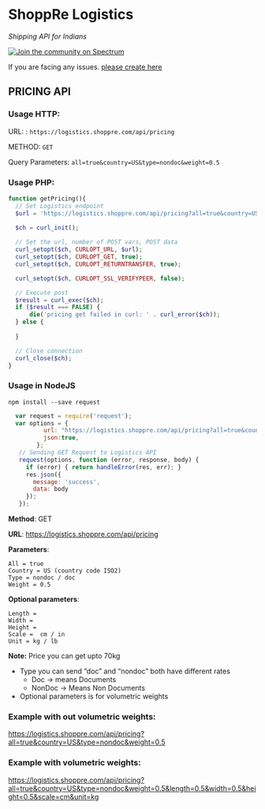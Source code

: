 # ShoppRe Logistics
_Shipping API for Indians_

[![Join the community on Spectrum](https://withspectrum.github.io/badge/badge.svg)](https://spectrum.chat/public)

If you are facing any issues. [please create here](https://github.com/shoppre/logistics/issues)

## PRICING API

### Usage HTTP:

URL: : `https://logistics.shoppre.com/api/pricing`

METHOD: `GET`

Query Parameters: `all=true&country=US&type=nondoc&weight=0.5`


### Usage PHP:
```php
function getPricing(){
  // Set Logistics endpoint
  $url = 'https://logistics.shoppre.com/api/pricing?all=true&country=US&type=nondoc&weight=0.5';
  
  $ch = curl_init();

  // Set the url, number of POST vars, POST data
  curl_setopt($ch, CURLOPT_URL, $url);
  curl_setopt($ch, CURLOPT_GET, true);
  curl_setopt($ch, CURLOPT_RETURNTRANSFER, true);

  curl_setopt($ch, CURLOPT_SSL_VERIFYPEER, false);                                    

  // Execute post
  $result = curl_exec($ch);
  if ($result === FALSE) {
      die('pricing get failed in curl: ' . curl_error($ch));
  } else {
	  
  }

  // Close connection
  curl_close($ch);
}
```

### Usage in NodeJS

`npm install --save request`

 ```js
   var request = require('request');
   var options = {
           url: "https://logistics.shoppre.com/api/pricing?all=true&country=US&type=nondoc&weight=0.5",
           json:true,
         };
    // Sending GET Request to Logistics API
    request(options, function (error, response, body) {
      if (error) { return handleError(res, err); }
      res.json({
        message: 'success',
        data: body
      });
    });     
 
 ```

**Method**: GET

**URL**: https://logistics.shoppre.com/api/pricing

**Parameters**: 
```
All = true
Country = US (country code ISO2) 
Type = nondoc / doc
Weight = 0.5 
```

**Optional parameters**:
```
Length = 
Width =
Height =
Scale =  cm / in
Unit = kg / lb
```
**Note:** Price you can get upto 70kg

- Type you can send “doc” and “nondoc” both have different rates
  - Doc    -> means Documents
  - NonDoc -> Means Non Documents
- Optional parameters is for volumetric weights
	

### Example with out volumetric weights:

https://logistics.shoppre.com/api/pricing?all=true&country=US&type=nondoc&weight=0.5


### Example with volumetric weights:

https://logistics.shoppre.com/api/pricing?all=true&country=US&type=nondoc&weight=0.5&length=0.5&width=0.5&height=0.5&scale=cm&unit=kg

 



